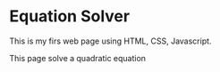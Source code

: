 # Equation Solver

This is my firs web page using HTML, CSS, Javascript.

This page solve a quadratic equation
